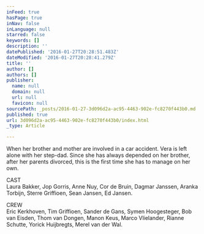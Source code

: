 ```yaml
---
inFeed: true
hasPage: true
inNav: false
inLanguage: null
starred: false
keywords: []
description: ''
datePublished: '2016-01-27T20:28:51.483Z'
dateModified: '2016-01-27T20:28:41.279Z'
title: ''
author: []
authors: []
publisher:
  name: null
  domain: null
  url: null
  favicon: null
sourcePath: _posts/2016-01-27-3d096d2a-ac95-4463-902e-fc8270f443b0.md
published: true
url: 3d096d2a-ac95-4463-902e-fc8270f443b0/index.html
_type: Article

---
```

When her brother and mother are involved in a car accident. Vera is left alone with her step-dad. Since she has always depended on her brother, after her parents divorced, this is the first time she has to manage on her own.

CAST  
Laura Bakker, Jop Gorris, Anne Nuy, Cor de Bruin, Dagmar Janssen, Aranka Torbijn, Sterre Griffioen, Sean Jansen, Ed Jansen.

CREW  
Eric Kerkhoven, Tim Griffioen, Sander de Gans, Symen Hoogesteger, Bob van Eisden, Thom van Dongen, Manon Keus, Marco Vlielander, Rianne Schutte, Yorick Huijbregts, Merel van der Wal.